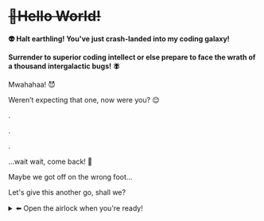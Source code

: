 # ~~👋Hello World!~~

**👽 Halt earthling! You've just crash-landed into my coding galaxy!**

**Surrender to superior coding intellect or else prepare to face the wrath of a thousand intergalactic bugs! 🪰**

Mwahahaa! 😈

Weren’t expecting that one, now were you? 😌

.

.

.


...wait wait, come back! 🥺

Maybe we got off on the wrong foot...

Let's give this another go, shall we?

<details>
<summary> ⬅️ Open the airlock when you're ready! </summary>


Greetings Earthling! 🖖

You've stumbled upon the GitHub profile of an extraordinary human being (or so my mom tells me). Here you'll find repositories filled with code, ideas, and the occasional ramblings of a programmer's mind. 

Feel free to explore, and remember, in the world of software, the only limit is your imagination! 🚀

</details>
